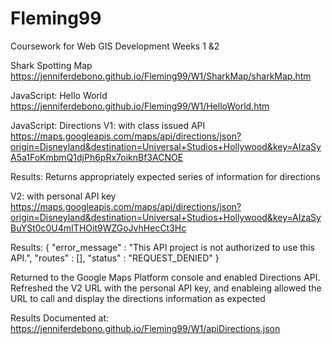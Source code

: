 # Fleming99
Coursework for Web GIS Development Weeks 1 &2

Shark Spotting Map
https://jenniferdebono.github.io/Fleming99/W1/SharkMap/sharkMap.htm

JavaScript: Hello World
https://jenniferdebono.github.io/Fleming99/W1/HelloWorld.htm


JavaScript: Directions
V1: with class issued API
https://maps.googleapis.com/maps/api/directions/json?origin=Disneyland&destination=Universal+Studios+Hollywood&key=AIzaSyA5a1FoKmbmQ1djPh6pRx7oiknBf3ACNOE

Results: Returns appropriately expected series of information for directions

V2: with personal API key
https://maps.googleapis.com/maps/api/directions/json?origin=Disneyland&destination=Universal+Studios+Hollywood&key=AIzaSyBuYSt0c0U4mITHOit9WZGoJvhHecCt3Hc

Results:
{
   "error_message" : "This API project is not authorized to use this API.",
   "routes" : [],
   "status" : "REQUEST_DENIED"
}

Returned to the Google Maps Platform console and enabled Directions API. Refreshed the V2 URL with the personal API key, and enableing allowed the URL to call and
display the directions information as expected

Results Documented at: 
https://jenniferdebono.github.io/Fleming99/W1/apiDirections.json

